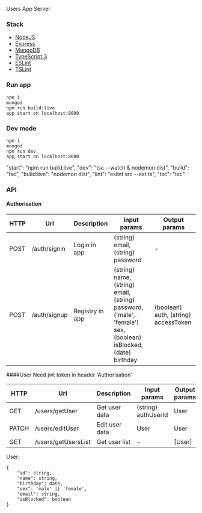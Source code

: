 Users App Server

### Stack
* [NodeJS](https://nodejs.org/en/about/)
* [Express](https://expressjs.com/)
* [MongoDB](https://www.mongodb.com/)
* [TypeScript 3](https://www.typescriptlang.org)
* [ESLint](https://eslint.org)
* [TSLint](https://palantir.github.io/tslint)


### Run app
```console
npm i
mongod
npm run build:live
app start on localhost:8000
```

### Dev mode

```console
npm i
mongod
npm run dev
app start on localhost:8000
```


"start": "npm run build:live",
    "dev": "tsc --watch & nodemon dist",
    "build": "tsc",
    "build:live": "nodemon dist",
    "lint": "eslint src --ext ts",
    "tsc": "tsc"


### API

#### Authorisation
HTTP | Url | Description | Input params | Output params
|---|---|---|---|---|
| POST | /auth/signin | Login in app | (string) email, (string) password | -
| POST | /auth/signup | Registry in app | (string) name, (string) email, (string) password, ('male', 'female') sex, (boolean) isBlocked, (date) birthday | (boolean) auth, (string) accessToken


####User
Need jwt token in header 'Authorisation'

HTTP | Url | Description | Input params | Output params
|---|---|---|---|---|
| GET | /users/getUser | Get user data | (string) authUserId | User
| PATCH | /users/editUser | Edit user data | User | User
| GET | /users/getUsersList | Get user list | - | [User]

User:
```
{
    "id": string,
    "name": string,
    "birthday": date,
    "sex": 'male' || 'female',
    "email": string,
    "isBlocked": boolean
}